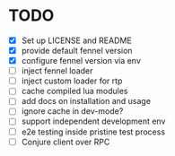# TODO

* [X] Set up LICENSE and README
* [X] provide default fennel version
* [X] configure fennel version via env
* [ ] inject fennel loader
* [ ] inject custom loader for rtp
* [ ] cache compiled lua modules
* [ ] add docs on installation and usage
* [ ] ignore cache in dev-mode?
* [ ] support independent development env
* [ ] e2e testing inside pristine test process
* [ ] Conjure client over RPC
